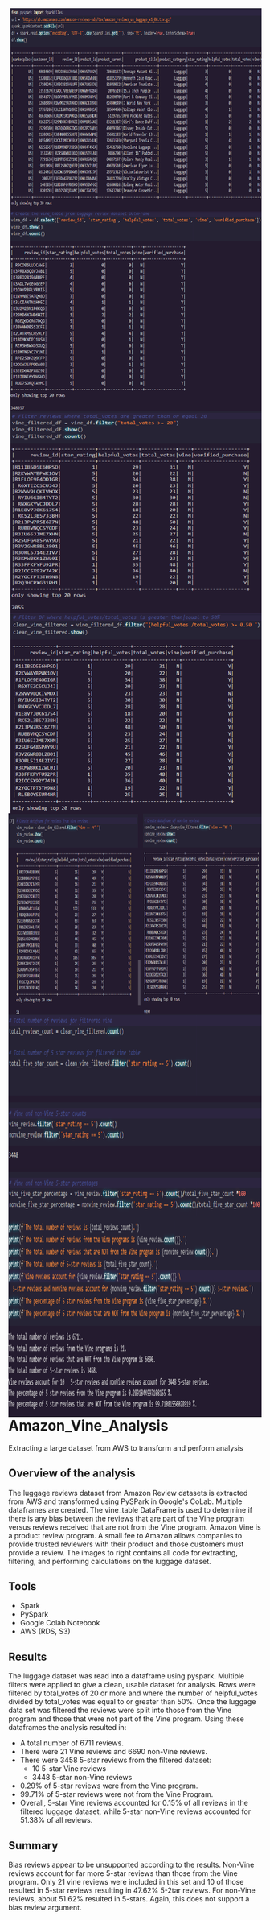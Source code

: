 <img src=images/df.png align=right height=400 width=500 >
<img src=images/vine_df.png align=right height=400 width=500 ><br></br>
<img src=images/filter_total_votes.png align=right height=400 width=500 >
<img src=images/clean_vine_filtered.png align=right height=400 width=500 >
<img src=images/Vine_vs_nonVine.png align=right height=400 width=1000 > <br></br>
<img src=images/calculations.png align=right height=400 width=600 >
<img src=images/print.png align=right height=400 width=600 >

# Amazon_Vine_Analysis
Extracting a large dataset from AWS to transform and perform analysis 

## Overview of the analysis 
The luggage reviews dataset from Amazon Review datasets is extracted from AWS and transformed using PySPark in Google's CoLab. Multiple dataframes are created. The vine_table DataFrame is used to determine if there is any bias between the reviews that are part of the Vine program versus reviews received that are not from the Vine program. Amazon Vine is a product review program. A small fee to Amazon allows companies to provide trusted reviewers with their product and those customers must provide a review. The images to right contains all code for extracting, filtering, and performing calculations on the luggage dataset.

## Tools
- Spark
- PySpark
- Google Colab Notebook
- AWS (RDS, S3)

## Results
The luggage dataset was read into a dataframe using pyspark. Multiple filters were applied to give a clean, usable dataset for analysis. Rows were filtered by total_votes of 20 or more and where the number of helpful_votes divided by total_votes was equal to or greater than 50%. Once the luggage data set was filtered the reviews were split into those from the Vine program and those that were not part of the Vine program. Using these dataframes the analysis resulted in:

- A total number of 6711 reviews.
- There were 21 Vine reviews and 6690 non-Vine reviews.
- There were 3458 5-star reviews from the filtered dataset:
    - 10 5-star Vine reviews
    - 3448 5-star non-Vine reviews
- 0.29% of 5-star reviews were from the Vine program.
- 99.71% of 5-star reviews were not from the Vine Program.
- Overall, 5-star Vine reviews accounted for 0.15% of all reviews in the filtered luggage dataset, while 5-star non-Vine reviews accounted for 51.38% of all reviews.

## Summary
Bias reviews appear to be unsupported according to the results. Non-Vine reviews account for far more 5-star reviews than those from the Vine program. Only 21 vine reviews were included in this set and 10 of those resulted in 5-star reviews resulting in 47.62% 5-2tar reviews. For non-Vine reviews, about 51.62% resulted in 5-stars. Again, this does not support a bias review argument.

